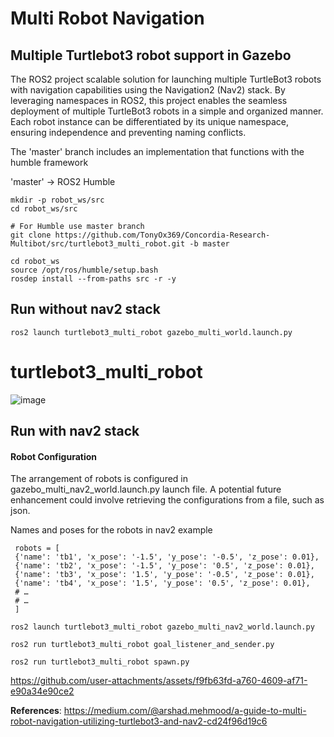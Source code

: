 # Multi Robot Navigation
## Multiple Turtlebot3 robot support in Gazebo
The ROS2 project  scalable solution for launching multiple TurtleBot3 robots with navigation capabilities using the Navigation2 (Nav2) stack. By leveraging namespaces in ROS2, this project enables the seamless deployment of multiple TurtleBot3 robots in a simple and organized manner. Each robot instance can be differentiated by its unique namespace, ensuring independence and preventing naming conflicts.

The 'master' branch includes an implementation that functions with the humble framework

'master' -> ROS2 Humble
```
mkdir -p robot_ws/src
cd robot_ws/src

# For Humble use master branch
git clone https://github.com/TonyOx369/Concordia-Research-Multibot/src/turtlebot3_multi_robot.git -b master

cd robot_ws
source /opt/ros/humble/setup.bash
rosdep install --from-paths src -r -y
```
## Run without nav2 stack
```
ros2 launch turtlebot3_multi_robot gazebo_multi_world.launch.py 
```
# turtlebot3_multi_robot

![image](https://github.com/arshadlab/turtlebot3_multi_robot/assets/85929438/fc958709-018d-48d2-b5b6-6674b53913c8)

## Run with nav2 stack

#### Robot Configuration

The arrangement of robots is configured in gazebo_multi_nav2_world.launch.py launch file. A potential future enhancement could involve retrieving the configurations from a file, such as json.

Names and poses for the robots in nav2 example
```
 robots = [
 {'name': 'tb1', 'x_pose': '-1.5', 'y_pose': '-0.5', 'z_pose': 0.01},
 {'name': 'tb2', 'x_pose': '-1.5', 'y_pose': '0.5', 'z_pose': 0.01},
 {'name': 'tb3', 'x_pose': '1.5', 'y_pose': '-0.5', 'z_pose': 0.01},
 {'name': 'tb4', 'x_pose': '1.5', 'y_pose': '0.5', 'z_pose': 0.01},
 # …
 # …
 ]
```
```
ros2 launch turtlebot3_multi_robot gazebo_multi_nav2_world.launch.py 
```
```
ros2 run turtlebot3_multi_robot goal_listener_and_sender.py 
```
```
ros2 run turtlebot3_multi_robot spawn.py 
```



https://github.com/user-attachments/assets/f9fb63fd-a760-4609-af71-e90a34e90ce2




**References**: https://medium.com/@arshad.mehmood/a-guide-to-multi-robot-navigation-utilizing-turtlebot3-and-nav2-cd24f96d19c6


